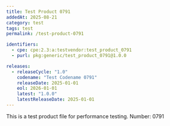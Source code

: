 ```yaml
---
title: Test Product 0791
addedAt: 2025-08-21
category: test
tags: test
permalink: /test-product-0791

identifiers:
  - cpe: cpe:2.3:a:testvendor:test_product_0791
  - purl: pkg:generic/test_product_0791@1.0.0

releases:
  - releaseCycle: "1.0"
    codename: "Test Codename 0791"
    releaseDate: 2025-01-01
    eol: 2026-01-01
    latest: "1.0.0"
    latestReleaseDate: 2025-01-01
---
```


This is a test product file for performance testing. Number: 0791
